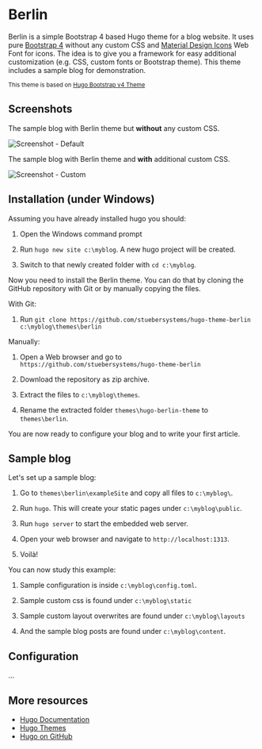 # Berlin

Berlin is a simple Bootstrap 4 based Hugo theme for a blog website. It uses pure [Bootstrap 4](https://getbootstrap.com) without any custom CSS and [Material Design Icons](https://materialdesignicons.com) Web Font for icons. The idea is to give you a framework for easy additional customization (e.g. CSS, custom fonts or Bootstrap theme). This theme includes a sample blog for demonstration.

<small>This theme is based on [Hugo Bootstrap v4 Theme](https://github.com/Xzya/hugo-bootstrap)</small>

## Screenshots

The sample blog with Berlin theme but **without** any custom CSS.

![Screenshot - Default](https://raw.githubusercontent.com/stuebersystems/hugo-theme-berlin/master/screenshots/default.png)

The sample blog with Berlin theme and **with** additional custom CSS.

![Screenshot - Custom](https://raw.githubusercontent.com/stuebersystems/hugo-theme-berlin/master/screenshots/custom.png)

## Installation (under Windows)

Assuming you have already installed hugo you should:	

1. Open the Windows command prompt

2. Run `hugo new site c:\myblog`. A new hugo project will be created.

3. Switch to that newly created folder with `cd c:\myblog`.

Now you need to install the Berlin theme. You can do that by cloning the GitHub repository with Git or by manually copying the files.

With Git:

1. Run `git clone https://github.com/stuebersystems/hugo-theme-berlin c:\myblog\themes\berlin`

Manually:

1. Open a Web browser and go to `https://github.com/stuebersystems/hugo-theme-berlin`

2. Download the repository as zip archive.

3. Extract the files to `c:\myblog\themes`.

4. Rename the extracted folder `themes\hugo-berlin-theme` to `themes\berlin`.

You are now ready to configure your blog and to write your first article. 

## Sample blog

Let's set up a sample blog:

1. Go to `themes\berlin\exampleSite` and copy all files to `c:\myblog\`.

2. Run `hugo`. This will create your static pages under `c:\myblog\public`.

3. Run `hugo server` to start the embedded web server.

3. Open your web browser and navigate to `http://localhost:1313`.

4. Voilà!

You can now study this example:

1. Sample configuration is inside `c:\myblog\config.toml`.

2. Sample custom css is found under `c:\myblog\static`

3. Sample custom layout overwrites are found under `c:\myblog\layouts`

4. And the sample blog posts are found under `c:\myblog\content`.

## Configuration

...

## More resources

* [Hugo Documentation](https://gohugo.io/documentation)
* [Hugo Themes](https://themes.gohugo.io)
* [Hugo on GitHub](https://github.com/gohugoio/hugo)
